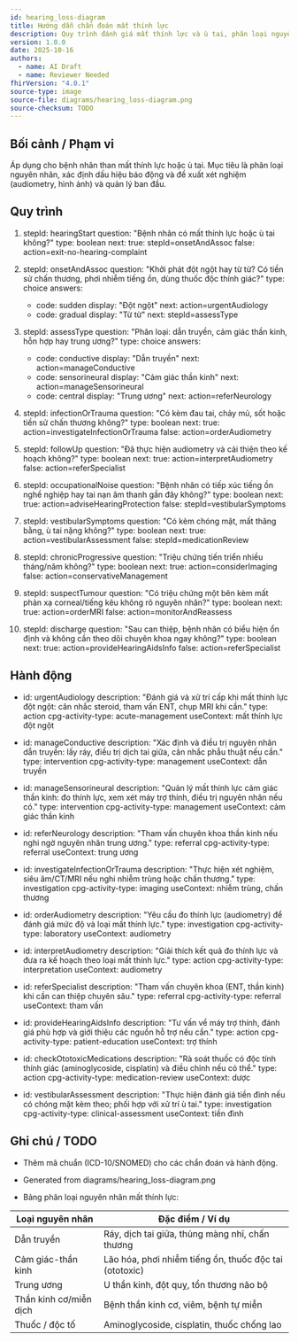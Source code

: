 ```yaml
---
id: hearing_loss-diagram
title: Hướng dẫn chẩn đoán mất thính lực
description: Quy trình đánh giá mất thính lực và ù tai, phân loại nguyên nhân (dẫn truyền, cảm giác thần kinh, trung ương) và đề xuất xét nghiệm/điều trị ban đầu.
version: 1.0.0
date: 2025-10-16
authors:
  - name: AI Draft
  - name: Reviewer Needed
fhirVersion: "4.0.1"
source-type: image
source-file: diagrams/hearing_loss-diagram.png
source-checksum: TODO
---
```


## Bối cảnh / Phạm vi

Áp dụng cho bệnh nhân than mất thính lực hoặc ù tai. Mục tiêu là phân loại nguyên nhân, xác định dấu hiệu báo động và đề xuất xét nghiệm (audiometry, hình ảnh) và quản lý ban đầu.

## Quy trình

1. stepId: hearingStart
   question: "Bệnh nhân có mất thính lực hoặc ù tai không?"
   type: boolean
   next:
     true: stepId=onsetAndAssoc
     false: action=exit-no-hearing-complaint

2. stepId: onsetAndAssoc
   question: "Khởi phát đột ngột hay từ từ? Có tiền sử chấn thương, phơi nhiễm tiếng ồn, dùng thuốc độc thính giác?"
   type: choice
   answers:
     - code: sudden
       display: "Đột ngột"
       next: action=urgentAudiology
     - code: gradual
       display: "Từ từ"
       next: stepId=assessType

3. stepId: assessType
   question: "Phân loại: dẫn truyền, cảm giác thần kinh, hỗn hợp hay trung ương?"
   type: choice
   answers:
     - code: conductive
       display: "Dẫn truyền"
       next: action=manageConductive
     - code: sensorineural
       display: "Cảm giác thần kinh"
       next: action=manageSensorineural
     - code: central
       display: "Trung ương"
       next: action=referNeurology

4. stepId: infectionOrTrauma
   question: "Có kèm đau tai, chảy mủ, sốt hoặc tiền sử chấn thương không?"
   type: boolean
   next:
     true: action=investigateInfectionOrTrauma
     false: action=orderAudiometry

5. stepId: followUp
   question: "Đã thực hiện audiometry và cải thiện theo kế hoạch không?"
   type: boolean
   next:
     true: action=interpretAudiometry
     false: action=referSpecialist
  
6. stepId: occupationalNoise
   question: "Bệnh nhân có tiếp xúc tiếng ồn nghề nghiệp hay tai nạn âm thanh gần đây không?"
   type: boolean
   next:
     true: action=adviseHearingProtection
     false: stepId=vestibularSymptoms

7. stepId: vestibularSymptoms
   question: "Có kèm chóng mặt, mất thăng bằng, ù tai nặng không?"
   type: boolean
   next:
     true: action=vestibularAssessment
     false: stepId=medicationReview

8. stepId: chronicProgressive
   question: "Triệu chứng tiến triển nhiều tháng/năm không?"
   type: boolean
   next:
     true: action=considerImaging
     false: action=conservativeManagement

9. stepId: suspectTumour
   question: "Có triệu chứng một bên kèm mất phản xạ corneal/tiếng kêu không rõ nguyên nhân?"
   type: boolean
   next:
     true: action=orderMRI
     false: action=monitorAndReassess

10. stepId: discharge
    question: "Sau can thiệp, bệnh nhân có biểu hiện ổn định và không cần theo dõi chuyên khoa ngay không?"
    type: boolean
    next:
      true: action=provideHearingAidsInfo
      false: action=referSpecialist

## Hành động

- id: urgentAudiology
  description: "Đánh giá và xử trí cấp khi mất thính lực đột ngột: cân nhắc steroid, tham vấn ENT, chụp MRI khi cần."
  type: action
  cpg-activity-type: acute-management
  useContext: mất thính lực đột ngột

- id: manageConductive
  description: "Xác định và điều trị nguyên nhân dẫn truyền: lấy ráy, điều trị dịch tai giữa, cân nhắc phẫu thuật nếu cần."
  type: intervention
  cpg-activity-type: management
  useContext: dẫn truyền

- id: manageSensorineural
  description: "Quản lý mất thính lực cảm giác thần kinh: đo thính lực, xem xét máy trợ thính, điều trị nguyên nhân nếu có."
  type: intervention
  cpg-activity-type: management
  useContext: cảm giác thần kinh

- id: referNeurology
  description: "Tham vấn chuyên khoa thần kinh nếu nghi ngờ nguyên nhân trung ương."
  type: referral
  cpg-activity-type: referral
  useContext: trung ương

- id: investigateInfectionOrTrauma
  description: "Thực hiện xét nghiệm, siêu âm/CT/MRI nếu nghi nhiễm trùng hoặc chấn thương."
  type: investigation
  cpg-activity-type: imaging
  useContext: nhiễm trùng, chấn thương

- id: orderAudiometry
  description: "Yêu cầu đo thính lực (audiometry) để đánh giá mức độ và loại mất thính lực."
  type: investigation
  cpg-activity-type: laboratory
  useContext: audiometry

- id: interpretAudiometry
  description: "Giải thích kết quả đo thính lực và đưa ra kế hoạch theo loại mất thính lực."
  type: action
  cpg-activity-type: interpretation
  useContext: audiometry

- id: referSpecialist
  description: "Tham vấn chuyên khoa (ENT, thần kinh) khi cần can thiệp chuyên sâu."
  type: referral
  cpg-activity-type: referral
  useContext: tham vấn

- id: provideHearingAidsInfo
  description: "Tư vấn về máy trợ thính, đánh giá phù hợp và giới thiệu các nguồn hỗ trợ nếu cần."
  type: action
  cpg-activity-type: patient-education
  useContext: trợ thính

- id: checkOtotoxicMedications
  description: "Rà soát thuốc có độc tính thính giác (aminoglycoside, cisplatin) và điều chỉnh nếu có thể."
  type: action
  cpg-activity-type: medication-review
  useContext: dược

- id: vestibularAssessment
  description: "Thực hiện đánh giá tiền đình nếu có chóng mặt kèm theo; phối hợp với xử trí ù tai."
  type: investigation
  cpg-activity-type: clinical-assessment
  useContext: tiền đình

## Ghi chú / TODO

- Thêm mã chuẩn (ICD-10/SNOMED) cho các chẩn đoán và hành động.
- Generated from diagrams/hearing_loss-diagram.png

- Bảng phân loại nguyên nhân mất thính lực:

| Loại nguyên nhân    | Đặc điểm / Ví dụ                                  |
|---------------------|---------------------------------------------------|
| Dẫn truyền          | Ráy, dịch tai giữa, thủng màng nhĩ, chấn thương   |
| Cảm giác-thần kinh   | Lão hóa, phơi nhiễm tiếng ồn, thuốc độc tai (ototoxic) |
| Trung ương           | U thần kinh, đột quỵ, tổn thương não bộ            |
| Thần kinh cơ/miễn dịch| Bệnh thần kinh cơ, viêm, bệnh tự miễn              |
| Thuốc / độc tố      | Aminoglycoside, cisplatin, thuốc chống lao         |
